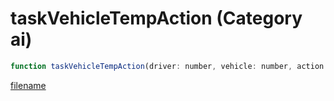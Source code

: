 # taskVehicleTempAction (Category ai)

```js
function taskVehicleTempAction(driver: number, vehicle: number, action: int, time: int): void
```

[filename](taskVehicleTempAction_m.md ':include')